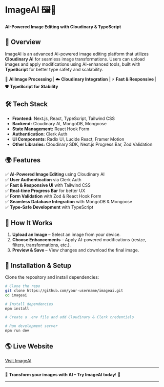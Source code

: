 # ImageAI 🖼️🤖

**AI-Powered Image Editing with Cloudinary & TypeScript**

## 🚀 Overview
ImageAI is an advanced AI-powered image editing platform that utilizes **Cloudinary AI** for seamless image transformations. Users can upload images and apply modifications using AI-enhanced tools, built with **TypeScript** for better type safety and scalability.

🎨 **AI Image Processing** | ☁️ **Cloudinary Integration** | ⚡ **Fast & Responsive** | 🛡️ **TypeScript for Stability**

## 🛠 Tech Stack
- **Frontend:** Next.js, React, TypeScript, Tailwind CSS
- **Backend:** Cloudinary AI, MongoDB, Mongoose
- **State Management:** React Hook Form
- **Authentication:** Clerk Auth
- **UI Components:** Radix UI, Lucide React, Framer Motion
- **Other Libraries:** Cloudinary SDK, Next.js Progress Bar, Zod Validation

## 🌍 Features
✅ **AI-Powered Image Editing** using Cloudinary AI  
✅ **User Authentication** via Clerk Auth  
✅ **Fast & Responsive UI** with Tailwind CSS  
✅ **Real-time Progress Bar** for better UX  
✅ **Form Validation** with Zod & React Hook Form  
✅ **Seamless Database Integration** with MongoDB & Mongoose  
✅ **Type-Safe Development** with TypeScript  

## 📸 How It Works
1. **Upload an Image** – Select an image from your device.
2. **Choose Enhancements** – Apply AI-powered modifications (resize, filters, transformations, etc.).
3. **Preview & Save** – View changes and download the final image.

## 🔧 Installation & Setup
Clone the repository and install dependencies:

```bash
# Clone the repo
git clone https://github.com/your-username/imageai.git
cd imageai

# Install dependencies
npm install

# Create a .env file and add Cloudinary & Clerk credentials

# Run development server
npm run dev
```

## 🌎 Live Website
[Visit ImageAI](https://imageai-bay.vercel.app/)

---

📸 **Transform your images with AI – Try ImageAI today!** 🚀
****
